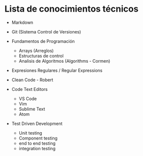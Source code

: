 
# Lista de conocimientos técnicos

- Markdown
- Git (Sistema Control de Versiones)
- Fundamentos de Programación 
  * Arrays (Arreglos)
  * Estructuras de control
  * Analisis de Algoritmos (Algorithms - Cormen)

- Expresiones Regulares / Regular Expressions

- Clean Code - Robert

- Code Text Editors
  * VS Code
  * Vim 
  * Sublime Text
  * Atom

- Test Driven Development
  * Unit testing 
  * Component testing
  * end to end testing
  * integration testing